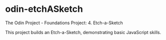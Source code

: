 # odin-etchASketch

The Odin Project - Foundations Project: 4. Etch-a-Sketch

This project builds an Etch-a-Sketch, demonstrating basic JavaScript skills.